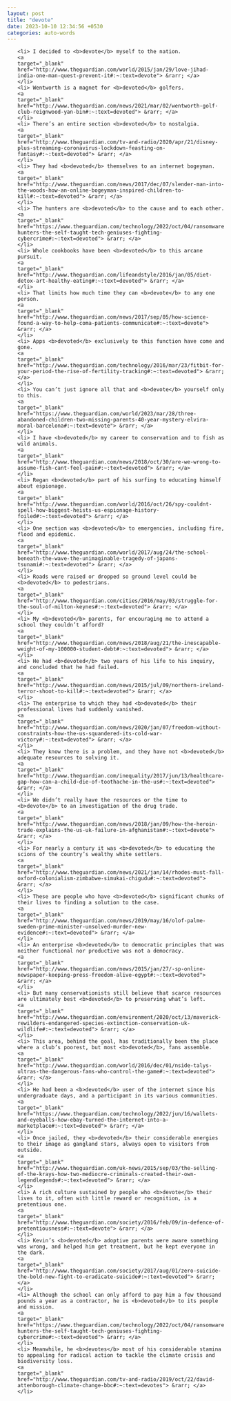 ```yaml
---
layout: post
title: "devote"
date: 2023-10-10 12:34:56 +0530
categories: auto-words
---
```

<ol>

    <li> I decided to <b>devote</b> myself to the nation.
    <a 
    target="_blank" 
    href="http://www.theguardian.com/world/2015/jan/29/love-jihad-india-one-man-quest-prevent-it#:~:text=devote"> &rarr; </a>
    </li>
    <li> Wentworth is a magnet for <b>devoted</b> golfers.
    <a 
    target="_blank" 
    href="http://www.theguardian.com/news/2021/mar/02/wentworth-golf-club-reignwood-yan-bin#:~:text=devoted"> &rarr; </a>
    </li>
    <li> There’s an entire section <b>devoted</b> to nostalgia.
    <a 
    target="_blank" 
    href="http://www.theguardian.com/tv-and-radio/2020/apr/21/disney-plus-streaming-coronavirus-lockdown-feasting-on-fantasy#:~:text=devoted"> &rarr; </a>
    </li>
    <li> They had <b>devoted</b> themselves to an internet bogeyman.
    <a 
    target="_blank" 
    href="http://www.theguardian.com/news/2017/dec/07/slender-man-into-the-woods-how-an-online-bogeyman-inspired-children-to-kill#:~:text=devoted"> &rarr; </a>
    </li>
    <li> The hunters are <b>devoted</b> to the cause and to each other.
    <a 
    target="_blank" 
    href="https://www.theguardian.com/technology/2022/oct/04/ransomware-hunters-the-self-taught-tech-geniuses-fighting-cybercrime#:~:text=devoted"> &rarr; </a>
    </li>
    <li> Whole cookbooks have been <b>devoted</b> to this arcane pursuit.
    <a 
    target="_blank" 
    href="http://www.theguardian.com/lifeandstyle/2016/jan/05/diet-detox-art-healthy-eating#:~:text=devoted"> &rarr; </a>
    </li>
    <li> That limits how much time they can <b>devote</b> to any one person.
    <a 
    target="_blank" 
    href="http://www.theguardian.com/news/2017/sep/05/how-science-found-a-way-to-help-coma-patients-communicate#:~:text=devote"> &rarr; </a>
    </li>
    <li> Apps <b>devoted</b> exclusively to this function have come and gone.
    <a 
    target="_blank" 
    href="http://www.theguardian.com/technology/2016/mar/23/fitbit-for-your-period-the-rise-of-fertility-tracking#:~:text=devoted"> &rarr; </a>
    </li>
    <li> You can’t just ignore all that and <b>devote</b> yourself only to this.
    <a 
    target="_blank" 
    href="https://www.theguardian.com/world/2023/mar/28/three-abandoned-children-two-missing-parents-40-year-mystery-elvira-moral-barcelona#:~:text=devote"> &rarr; </a>
    </li>
    <li> I have <b>devoted</b> my career to conservation and to fish as wild animals.
    <a 
    target="_blank" 
    href="http://www.theguardian.com/news/2018/oct/30/are-we-wrong-to-assume-fish-cant-feel-pain#:~:text=devoted"> &rarr; </a>
    </li>
    <li> Regan <b>devoted</b> part of his surfing to educating himself about espionage.
    <a 
    target="_blank" 
    href="http://www.theguardian.com/world/2016/oct/26/spy-couldnt-spell-how-biggest-heists-us-espionage-history-foiled#:~:text=devoted"> &rarr; </a>
    </li>
    <li> One section was <b>devoted</b> to emergencies, including fire, flood and epidemic.
    <a 
    target="_blank" 
    href="http://www.theguardian.com/world/2017/aug/24/the-school-beneath-the-wave-the-unimaginable-tragedy-of-japans-tsunami#:~:text=devoted"> &rarr; </a>
    </li>
    <li> Roads were raised or dropped so ground level could be <b>devoted</b> to pedestrians.
    <a 
    target="_blank" 
    href="http://www.theguardian.com/cities/2016/may/03/struggle-for-the-soul-of-milton-keynes#:~:text=devoted"> &rarr; </a>
    </li>
    <li> My <b>devoted</b> parents, for encouraging me to attend a school they couldn’t afford?
    <a 
    target="_blank" 
    href="http://www.theguardian.com/news/2018/aug/21/the-inescapable-weight-of-my-100000-student-debt#:~:text=devoted"> &rarr; </a>
    </li>
    <li> He had <b>devoted</b> two years of his life to his inquiry, and concluded that he had failed.
    <a 
    target="_blank" 
    href="http://www.theguardian.com/news/2015/jul/09/northern-ireland-terror-shoot-to-kill#:~:text=devoted"> &rarr; </a>
    </li>
    <li> The enterprise to which they had <b>devoted</b> their professional lives had suddenly vanished.
    <a 
    target="_blank" 
    href="http://www.theguardian.com/news/2020/jan/07/freedom-without-constraints-how-the-us-squandered-its-cold-war-victory#:~:text=devoted"> &rarr; </a>
    </li>
    <li> They know there is a problem, and they have not <b>devoted</b> adequate resources to solving it.
    <a 
    target="_blank" 
    href="http://www.theguardian.com/inequality/2017/jun/13/healthcare-gap-how-can-a-child-die-of-toothache-in-the-us#:~:text=devoted"> &rarr; </a>
    </li>
    <li> We didn’t really have the resources or the time to <b>devote</b> to an investigation of the drug trade.
    <a 
    target="_blank" 
    href="http://www.theguardian.com/news/2018/jan/09/how-the-heroin-trade-explains-the-us-uk-failure-in-afghanistan#:~:text=devote"> &rarr; </a>
    </li>
    <li> For nearly a century it was <b>devoted</b> to educating the scions of the country’s wealthy white settlers.
    <a 
    target="_blank" 
    href="http://www.theguardian.com/news/2021/jan/14/rhodes-must-fall-oxford-colonialism-zimbabwe-simukai-chigudu#:~:text=devoted"> &rarr; </a>
    </li>
    <li> These are people who have <b>devoted</b> significant chunks of their lives to finding a solution to the case.
    <a 
    target="_blank" 
    href="http://www.theguardian.com/news/2019/may/16/olof-palme-sweden-prime-minister-unsolved-murder-new-evidence#:~:text=devoted"> &rarr; </a>
    </li>
    <li> An enterprise <b>devoted</b> to democratic principles that was neither functional nor productive was not a democracy.
    <a 
    target="_blank" 
    href="http://www.theguardian.com/news/2015/jan/27/-sp-online-newspaper-keeping-press-freedom-alive-egypt#:~:text=devoted"> &rarr; </a>
    </li>
    <li> But many conservationists still believe that scarce resources are ultimately best <b>devoted</b> to preserving what’s left.
    <a 
    target="_blank" 
    href="http://www.theguardian.com/environment/2020/oct/13/maverick-rewilders-endangered-species-extinction-conservation-uk-wildlife#:~:text=devoted"> &rarr; </a>
    </li>
    <li> This area, behind the goal, has traditionally been the place where a club’s poorest, but most <b>devoted</b>, fans assemble.
    <a 
    target="_blank" 
    href="http://www.theguardian.com/world/2016/dec/01/nside-talys-ultras-the-dangerous-fans-who-control-the-game#:~:text=devoted"> &rarr; </a>
    </li>
    <li> He had been a <b>devoted</b> user of the internet since his undergraduate days, and a participant in its various communities.
    <a 
    target="_blank" 
    href="https://www.theguardian.com/technology/2022/jun/16/wallets-and-eyeballs-how-ebay-turned-the-internet-into-a-marketplace#:~:text=devoted"> &rarr; </a>
    </li>
    <li> Once jailed, they <b>devoted</b> their considerable energies to their image as gangland stars, always open to visitors from outside.
    <a 
    target="_blank" 
    href="http://www.theguardian.com/uk-news/2015/sep/03/the-selling-of-the-krays-how-two-mediocre-criminals-created-their-own-legendlegends#:~:text=devoted"> &rarr; </a>
    </li>
    <li> A rich culture sustained by people who <b>devote</b> their lives to it, often with little reward or recognition, is a pretentious one.
    <a 
    target="_blank" 
    href="http://www.theguardian.com/society/2016/feb/09/in-defence-of-pretentiousness#:~:text=devote"> &rarr; </a>
    </li>
    <li> Kevin’s <b>devoted</b> adoptive parents were aware something was wrong, and helped him get treatment, but he kept everyone in the dark.
    <a 
    target="_blank" 
    href="http://www.theguardian.com/society/2017/aug/01/zero-suicide-the-bold-new-fight-to-eradicate-suicide#:~:text=devoted"> &rarr; </a>
    </li>
    <li> Although the school can only afford to pay him a few thousand pounds a year as a contractor, he is <b>devoted</b> to its people and mission.
    <a 
    target="_blank" 
    href="https://www.theguardian.com/technology/2022/oct/04/ransomware-hunters-the-self-taught-tech-geniuses-fighting-cybercrime#:~:text=devoted"> &rarr; </a>
    </li>
    <li> Meanwhile, he <b>devotes</b> most of his considerable stamina to appealing for radical action to tackle the climate crisis and biodiversity loss.
    <a 
    target="_blank" 
    href="http://www.theguardian.com/tv-and-radio/2019/oct/22/david-attenborough-climate-change-bbc#:~:text=devotes"> &rarr; </a>
    </li>